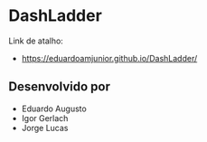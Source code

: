 # DashLadder

Link de atalho: 
- https://eduardoamjunior.github.io/DashLadder/

## Desenvolvido por

- Eduardo Augusto
- Igor Gerlach
- Jorge Lucas
